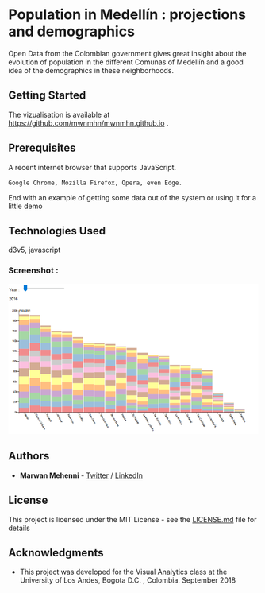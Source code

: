 # Population in Medellín : projections and demographics

Open Data from the Colombian government gives great insight about the evolution of population in the different Comunas of Medellín and a good idea of the demographics in these neighborhoods.

## Getting Started

The vizualisation is available at https://github.com/mwnmhn/mwnmhn.github.io .

## Prerequisites

A recent internet browser that supports JavaScript.

```
Google Chrome, Mozilla Firefox, Opera, even Edge.
```

End with an example of getting some data out of the system or using it for a little demo

## Technologies Used

d3v5, javascript

### Screenshot :
![alt text](https://github.com/mwnmhn/mwnmhn.github.io/blob/master/index.png)

## Authors

* **Marwan Mehenni** - [Twitter](https://twitter.com/MarwanMhn) / [LinkedIn](https://www.linkedin.com/in/marwan-mehenni-230155153/)

## License

This project is licensed under the MIT License - see the [LICENSE.md](LICENSE.md) file for details

## Acknowledgments

* This project was developed for the Visual Analytics class at the University of Los Andes, Bogota D.C. , Colombia. September 2018
